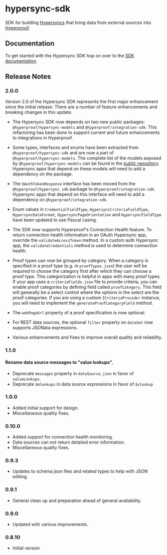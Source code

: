 # hypersync-sdk

SDK for building [Hypersyncs](https://docs.hyperproof.io/hypersyncs/) that bring data from external sources into [Hyperproof](https://hyperproof.io).

## Documentation

To get started with the Hypersync SDK hop on over to the [SDK documentation](doc/000-toc.md).

## Release Notes

### 2.0.0

Version 2.0 of the Hypersync SDK represents the first major enhancement since the
initial release. There are a number of feature enhancements and breaking changes
in this update.

- The Hypersync SDK now depends on two new public packages: `@hyperproof/hypersync-models` and
  `@hyperproof/integration-sdk`. This refactoring has been done to support current and
  future enhancements to integrations in Hyperproof.

- Some types, interfaces and enums have been extracted from `@hyperproof/hypersync-sdk`
  and are now a part of `@hyperproof/hypersync-models`. The complete list of the models
  exposed by `@hyperproof/hypersync-models` can be found in the
  [public repository](https://github.com/Hyperproof/hypersync-models). Hypersync apps that
  depend on these models will need to add a dependency on the package.

- The `OAuthTokenResponse` interface has been moved from the `@hyperproof/hypersync sdk`
  package to `@hyperproof/integration-sdk`. Hypersync apps that depend on this interface
  will need to add a dependency on `@hyperproof/integration-sdk`.

- Enum values in `CredentialFieldType`, `HypersyncCriteriaFieldType`, `HypersyncDataFormat`,
  `HypersyncPageOrientation` and `HypersyncFieldType` have been updated to use Pascal casing.

- The SDK now supports Hyperproof's Connection Health feature. To return connection health
  information in an OAuth Hypersync app, override the `validateAccessToken` method. In a custom auth
  Hypersync app, the `validateCredentials` method is used to determine connection health.

- Proof types can now be grouped by category. When a category is specified in a proof type
  (e.g. in `proofTypes.json`) the user will be required to choose the category first after
  which they can choose a proof type. This categorization is helpful in apps with many proof types.
  If your app uses a `criteriaFields.json` file to provide criteria, you can enable proof
  categories by defining field called `proofCategory`. This field will generally be a select
  control where the options in the select are the proof categories. If you are using a custom
  `ICriteriaProvider` instance, you will need to implement the `generateProofCategoryField` method.

- The `webPageUrl` property of a proof specification is now optional.

- For REST data sources, the optional `filter` property on `dataSet`
  now supports JSONata expressions.

- Various enhancements and fixes to improve overall quality and reliability.

### 1.1.0

#### Rename data source messages to "value lookups".

- Deprecate `messages` property in `dataSource.json` in favor of `valueLookups`.
- Deprecate `$mlookups` in data source expressions in favor of `$vlookup`

### 1.0.0

- Added initial support for design.
- Miscellaneous quality fixes.

### 0.10.0

- Added support for connection health monitoring.
- Data sources can not return detailed error information.
- Miscellaneous quality fixes.

### 0.9.3

- Updates to schema.json files and related types to help with JSON editing.

### 0.9.1

- General clean up and preparation ahead of general availability.

### 0.9.0

- Updated with various improvements.

### 0.8.10

- Initial version

